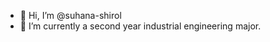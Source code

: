 - 👋 Hi, I’m @suhana-shirol
- 🌱 I’m currently a second year industrial engineering major.

<!---
suhana-shirol/suhana-shirol is a ✨ special ✨ repository because its `README.md` (this file) appears on your GitHub profile.
You can click the Preview link to take a look at your changes.
--->
